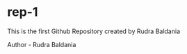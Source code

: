 # rep-1
This is the first Github Repository created by Rudra Baldania
<br>
<p color = "Red">Author - Rudra Baldania</p>
